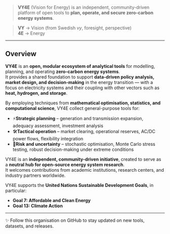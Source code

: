 > **VY4E** (Vision for Energy) is an independent, community-driven platform of open tools to **plan, operate, and secure zero-carbon energy systems**.

> **VY** → Vision (from Swedish *vy*, foresight, perspective)  
> **4E** → Energy
---

## Overview

**VY4E** is an **open, modular ecosystem of analytical tools** for modelling, planning, and operating **zero-carbon energy systems**.  
It provides a shared foundation to support **data-driven policy analysis, market design, and decision-making** in the energy transition — with a focus on electricity systems and their coupling with other vectors such as **heat, hydrogen, and storage**.  

By employing techniques from **mathematical optimisation, statistics, and computational science**, VY4E collect general-purpose tools for:  

- ⚡**Strategic planning** – generation and transmission expansion, adequacy assessment, investment analysis  
- 🛠**Tactical operation** – market clearing, operational reserves, AC/DC power flows, flexibility integration  
- 🎲**Risk and uncertainty** – stochastic optimisation, Monte Carlo stress testing, robust decision-making under extreme conditions  

VY4E is an **independent, community-driven initiative**, created to serve as a **neutral hub for open-source energy system research**.  
It welcomes contributions from academic institutions, research centers, and industry partners worldwide.  

VY4E supports the **United Nations Sustainable Development Goals**, in particular:  
- **Goal 7: Affordable and Clean Energy**  
- **Goal 13: Climate Action**  

---

✨ Follow this organisation on GitHub to stay updated on new tools, datasets, and releases.  
